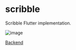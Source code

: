 # scribble
Scribble Flutter implementation.

![image](https://user-images.githubusercontent.com/36193643/170498473-d6f622ba-fd56-4257-a80b-63422b136775.png)

[Backend](https://github.com/MatijaNovosel/scribble-backend)

